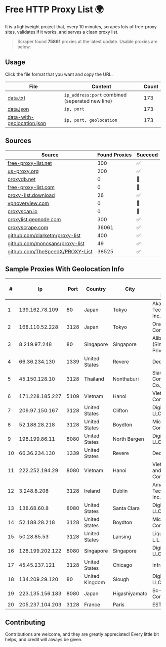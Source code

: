 
# Free HTTP Proxy List 🌍

It is a lightweight project that, every 10 minutes, scrapes lots of free-proxy sites, validates if it works, and serves a clean proxy list.


> Scraper found **75861** proxies at the latest update. Usable proxies are below.

## Usage

Click the file format that you want and copy the URL.


|File|Content|Count|
|----|-------|-----|
|[data.txt](https://raw.githubusercontent.com/themiralay/Proxy-List-World/master/data.txt)|`ip_address:port` combined (seperated new line)|173|
|[data.json](https://raw.githubusercontent.com/themiralay/Proxy-List-World/master/data.json)|`ip, port`|173|
|[data-with-geolocation.json](https://raw.githubusercontent.com/themiralay/Proxy-List-World/master/data-with-geolocation.json)|`ip, port, geolocation`|173|

## Sources

|Source|Found Proxies|Succeed|
|------|-------------|-------|
|[free-proxy-list.net](https://free-proxy-list.net)|300|✅|
|[us-proxy.org](https://www.us-proxy.org)|200|✅|
|[proxydb.net](http://proxydb.net)|0|🚫|
|[free-proxy-list.com](https://free-proxy-list.com/?page=&port=&type%5B%5D=http&type%5B%5D=https&up_time=0&search=Search)|0|🚫|
|[proxy-list.download](https://www.proxy-list.download/HTTP)|26|✅|
|[vpnoverview.com](https://vpnoverview.com/privacy/anonymous-browsing/free-proxy-servers)|0|🚫|
|[proxyscan.io](https://www.proxyscan.io)|0|🚫|
|[proxylist.geonode.com](https://proxylist.geonode.com/api/proxy-list?limit=300&page=1&sort_by=lastChecked&sort_type=desc&protocols=http,https)|300|✅|
|[proxyscrape.com](https://api.proxyscrape.com/v2/?request=displayproxies&protocol=http&timeout=10000&country=all&ssl=all&anonymity=all)|36061|✅|
|[github.com/clarketm/proxy-list](https://raw.githubusercontent.com/clarketm/proxy-list/master/proxy-list-raw.txt)|400|✅|
|[github.com/monosans/proxy-list](https://raw.githubusercontent.com/monosans/proxy-list/main/proxies/http.txt)|49|✅|
|[github.com/TheSpeedX/PROXY-List](https://raw.githubusercontent.com/TheSpeedX/PROXY-List/master/http.txt)|38525|✅|


## Sample Proxies With Geolocation Info

|#|Ip|Port|Country|City|Internet Service Provider|
|-|--|----|-------|----|-------------------------|
|1|139.162.78.109|80|Japan|Tokyo|Akamai Technologies, Inc.|
|2|168.110.52.228|3128|Japan|Tokyo|Oracle Corporation|
|3|8.219.97.248|80|Singapore|Singapore|Alibaba Cloud (Singapore) Private Limited|
|4|66.36.234.130|1339|United States|Revere|DediOutlet, LLC|
|5|45.150.128.10|3128|Thailand|Nonthaburi|Siamdata Communication Co., ltd.|
|6|171.228.185.227|5109|Vietnam|Hanoi|Viettel Corporation|
|7|209.97.150.167|3128|United States|Clifton|DigitalOcean, LLC|
|8|52.188.28.218|3128|United States|Boydton|Microsoft Corporation|
|9|198.199.86.11|8080|United States|North Bergen|DigitalOcean, LLC|
|10|66.36.234.130|1339|United States|Revere|DediOutlet, LLC|
|11|222.252.194.29|8080|Vietnam|Hanoi|VietNam Post and Telecom Corporation|
|12|3.248.8.208|3128|Ireland|Dublin|Amazon Technologies Inc.|
|13|138.68.60.8|8080|United States|Santa Clara|DigitalOcean, LLC|
|14|52.188.28.218|3128|United States|Boydton|Microsoft Corporation|
|15|50.28.85.53|3128|United States|Lansing|Liquid Web, L.L.C|
|16|128.199.202.122|8080|Singapore|Singapore|DigitalOcean, LLC|
|17|45.45.237.121|3128|United States|Chicago|Infraly, LLC|
|18|134.209.29.120|80|United Kingdom|Slough|DigitalOcean, LLC|
|19|223.135.156.183|8080|Japan|Higashiyamato|So-net Corporation|
|20|205.237.104.203|3128|France|Paris|ESTOXY OU|



## Contributing

Contributions are welcome, and they are greatly appreciated! Every
little bit helps, and credit will always be given.

